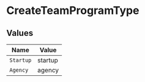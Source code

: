 # CreateTeamProgramType


## Values

| Name      | Value     |
| --------- | --------- |
| `Startup` | startup   |
| `Agency`  | agency    |